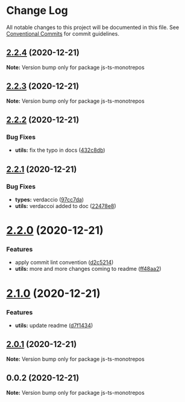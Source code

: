 # Change Log

All notable changes to this project will be documented in this file.
See [Conventional Commits](https://conventionalcommits.org) for commit guidelines.

## [2.2.4](https://github.com/mike-north/js-ts-monorepos/compare/v2.2.3...v2.2.4) (2020-12-21)

**Note:** Version bump only for package js-ts-monotrepos





## [2.2.3](https://github.com/mike-north/js-ts-monorepos/compare/v2.2.2...v2.2.3) (2020-12-21)

**Note:** Version bump only for package js-ts-monotrepos





## [2.2.2](https://github.com/mike-north/js-ts-monorepos/compare/v2.2.1...v2.2.2) (2020-12-21)


### Bug Fixes

* **utils:** fix the typo in docs ([432c8db](https://github.com/mike-north/js-ts-monorepos/commit/432c8dbf7a7f1cc1974bf22cf61cf0bf8386a784))





## [2.2.1](https://github.com/mike-north/js-ts-monorepos/compare/v2.2.0...v2.2.1) (2020-12-21)


### Bug Fixes

* **types:** verdaccio ([97cc7da](https://github.com/mike-north/js-ts-monorepos/commit/97cc7da158a1ac85184dbf459198769b5aed9edc))
* **utils:** verdaccoi added to doc ([22478e8](https://github.com/mike-north/js-ts-monorepos/commit/22478e8550a0cf9ef00afda4a6b50da7b619a216))





# [2.2.0](https://github.com/mike-north/js-ts-monorepos/compare/v2.1.0...v2.2.0) (2020-12-21)


### Features

* apply commit lint convention ([d2c5214](https://github.com/mike-north/js-ts-monorepos/commit/d2c5214413a09632bc6a79f7c48d6965aebb0c02))
* **utils:** more and more changes coming to readme ([ff48aa2](https://github.com/mike-north/js-ts-monorepos/commit/ff48aa2bb527ccc6c72a0f87cf1049aefde9c1c7))





# [2.1.0](https://github.com/mike-north/js-ts-monorepos/compare/v2.0.1...v2.1.0) (2020-12-21)


### Features

* **utils:** update readme ([d7f1434](https://github.com/mike-north/js-ts-monorepos/commit/d7f1434361a630b6095bf1f35816d24b9e0b84b8))





## [2.0.1](https://github.com/mike-north/js-ts-monorepos/compare/v2.0.0...v2.0.1) (2020-12-21)

**Note:** Version bump only for package js-ts-monotrepos





## 0.0.2 (2020-12-21)

**Note:** Version bump only for package js-ts-monotrepos
